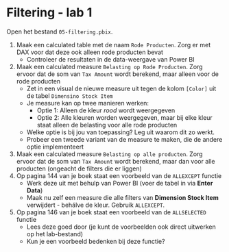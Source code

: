 # Filtering - lab 1

Open het bestand `05-filtering.pbix`.

1. Maak een calculated table met de naam `Rode Producten`. Zorg er met DAX voor dat deze ook alleen rode producten bevat
   * Controleer de resultaten in de data-weergave van Power BI
2. Maak een calculated measure `Belasting op Rode Producten`. Zorg ervoor dat de som van `Tax Amount` wordt berekend, maar alleen voor de rode producten
   * Zet in een visual de nieuwe measure uit tegen de kolom `[Color]` uit de tabel `Dimensino Stock Item`
   * Je measure kan op twee manieren werken:
     * Optie 1: Alleen de kleur *rood* wordt weergegeven
     * Optie 2: Alle kleuren worden weergegeven, maar bij elke kleur staat alleen de belasting voor alle rode producten
   * Welke optie is bij jou van toepassing? Leg uit waarom dit zo werkt.
   * Probeer een tweede variant van de measure te maken, die de andere optie implementeert
3. Maak een calculated measure `Belasting op alle producten`. Zorg ervoor dat de som van `Tax Amount` wordt berekend, maar dan voor alle producten (ongeacht de filters die er liggen)
4. Op pagina 144 van je boek staat een voorbeeld van de `ALLEXCEPT` functie
   * Werk deze uit met behulp van Power BI (voer de tabel in via **Enter Data**)
   * Maak nu zelf een measure die alle filters van **Dimension Stock Item** verwijdert - behálve de kleur. Gebruik `ALLEXCEPT`.
5. Op pagina 146 van je boek staat een voorbeeld van de `ALLSELECTED` functie
   * Lees deze goed door (je kunt de voorbeelden ook direct uitwerken op het lab-bestand)
   * Kun je een voorbeeld bedenken bij deze functie?